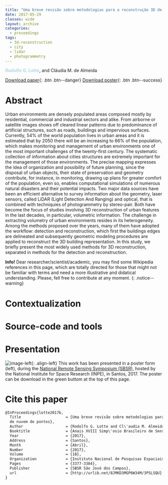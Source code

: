 ```yaml
---
title: "Uma breve revisão sobre metodologias para a reconstrução 3D de ambientes urbanos pelo uso de nuvem de pontos"
date: 2017-05-29
classes: wide
layout: archive
categories:
  - proceedings
tags:
  - 3d-reconstruction
  - city
  - lidar
  - photogrammetry
---
```

<span style="color:lightblue">**Rodolfo G. Lotte**</span>, and Cláudia M. de Almeida

[<i class='fas fa-file-download'></i> Download paper]({{site.baseurl}}/assets/files/publications/sbsr-2017/2/galoa-proceedings--sbsr-59948-uma-breve-revisa.pdf){: .btn .btn--danger}
[<i class='fas fa-file-download'></i> Download poster]({{site.baseurl}}/assets/files/publications/sbsr-2017/2/poster-2.pdf){: .btn .btn--success}

Abstract
======
<h-abstract>Urban environments are densely populated areas composed mostly by residential, commercial and industrial sectors and alike. From airborne or satellite images shows off cleared linear patterns due to predominance of artificial structures, such as roads, buildings and impervious surfaces. Currently, 54% of the world population lives in urban areas and it is estimated that by 2050 there will be an increasing to 66% of the population, which makes monitoring and management of urban environments one of the most important challenges of the twenty-first century. The systematic collection of information about cities structures are extremely important for the management of those environments. The precise mapping expresses the idea of organization and possibility of future planning, since the disposal of urban objects, their state of preservation and geometry contribute, for instance, in monitoring, drawing up plans for greater comfort of the population, even so, enables computational simulations of numerous natural disasters and their potential impacts. Two major data sources have been an efficient alternative to survey information about the geometry, laser sensors, called LiDAR (Light Detection And Ranging) and optical, that is combined with techniquies of photogrammetry by stereo-pair. Both have become the focus of studies involving 3D reconstruction of urban features in the last decades, in particular, volumetric 
information. The challenge in extracting volumetry of urban environments resides in its heterogeneity. Among the methods proposed over the years, many of them have adopted the workflow: detection and reconstruction, which first the buildings edges are delineated and subsequently geometric modeling procedures are applied to reconstruct the 3D building representation. In this study, we briefly present the most widely used methods for 3D reconstruction, separated in methods for the detection and reconstruction.</h-abstract>

**Info!** Dear researcher/scientist/academic, you may find some Wikipedia references in this page, which are totally directed for those that might not be familiar with terms and need a more illustrative and didatical understanding. Please, fell free to contribute at any moment. 
{: .notice--warning}

Contextualization
======

Source-code and tools
======

Presentation
======
![image-left]({{site.baseurl}}/assets/images/papers/sbsr-2017/2/poster-2017-thumb.png){: .align-left} This work has been presented in a poster form (left), during the [National Remote Sensing Symposium (SBSR)](www.sbsr.com.br/), hosted by the National Institute for Space Research (INPE), in Santos, 2017. The poster can be download in the green buttom at the top of this page.

Cite this paper
======
```latex
@InProceedings{lotte2017b,
  Title                    = {Uma breve revisão sobre metodologias para a reconstrução 3D de ambientes urbanos pelo uso 
  de nuvem de pontos},
  Author                   = {Rodolfo G. Lotte and Cl\'audia M. Almeida},
  Booktitle                = {Anais XVIII Simp\'osio Brasileiro de Sensoriamento Remoto - SBSR},
  Year                     = {2017},
  Address                  = {Santos},
  Month                    = {Abril},
  Number                   = {2017},
  Volume                   = {18}, 
  Organization             = {Instituto Nacional de Pesquisas Espaciais (INPE)},
  Pages                    = {3377-3384},
  Publisher                = {SBSR São José dos Campos},
  url                      = {http://urlib.net/8JMKD3MGP6W34M/3PSLSQU}
}
```